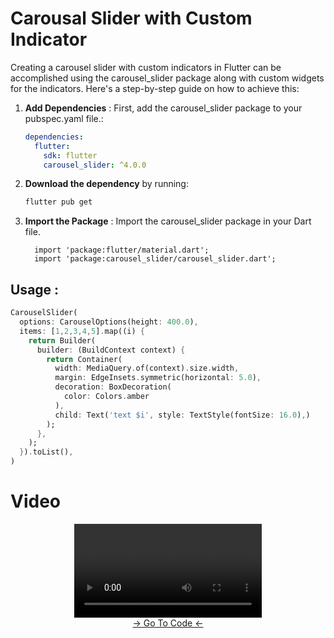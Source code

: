 # Carousal Slider with Custom Indicator 

Creating a carousel slider with custom indicators in Flutter can be accomplished using the carousel_slider package along with custom widgets for the indicators. Here's a step-by-step guide on how to achieve this:

1.  **Add Dependencies** : First, add the carousel_slider package to your pubspec.yaml file.:

    ```yaml
    dependencies:
      flutter:
        sdk: flutter
        carousel_slider: ^4.0.0
    ```

2. **Download the dependency** by running:

    ```bash
    flutter pub get
    ```

3. **Import the Package** : Import the carousel_slider package in your Dart file.
    ```
      import 'package:flutter/material.dart';
      import 'package:carousel_slider/carousel_slider.dart';
    ```

## Usage :

```dart
CarouselSlider(
  options: CarouselOptions(height: 400.0),
  items: [1,2,3,4,5].map((i) {
    return Builder(
      builder: (BuildContext context) {
        return Container(
          width: MediaQuery.of(context).size.width,
          margin: EdgeInsets.symmetric(horizontal: 5.0),
          decoration: BoxDecoration(
            color: Colors.amber
          ),
          child: Text('text $i', style: TextStyle(fontSize: 16.0),)
        );
      },
    );
  }).toList(),
)
 ```

# Video 

<div align="center">
  <video src="https://github.com/Drashtipatel296/media_player_example/assets/143180636/4ba7f39f-26f3-452c-ac4c-ee9361e4ea2e"></video>
</div>

<div align="center">
<a href="https://github.com/Drashtipatel296/media_player_example/tree/master/lib">-> Go To Code <-</a>
</div>



